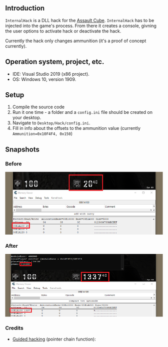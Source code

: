 ## Introduction 

`InternalHack` is a DLL hack for the [Assault Cube](https://assault.cubers.net/). 
`InternalHack` has to be injected into the game's process. From there it creates a console, givning the user options to activate hack or deactivate the hack. 

Currently the hack only changes ammunition (it's a proof of concept currently).

## Operation system, project, etc.

- IDE: Visual Studio 2019 (x86 project).
- OS: Windows 10, version 1909.

## Setup

1. Compile the source code
2. Run it one time - a folder and a `config.ini` file should be created on your desktop.
3. Navigate to `Desktop/Hack/config.ini`.
4. Fill in info about the offsets to the ammunition value (currently `Ammunition=0x10F4F4, 0x150`)

## Snapshots

### Before

<img src="https://github.com/christianshub/InternalHack/blob/master/Snapshots/BeforeHack.png" height="200" width="600">

### After

<img src="https://github.com/christianshub/InternalHack/blob/master/Snapshots/AfterHack.png" height="200" width="600">


### Credits

- [Guided hacking](https://guidedhacking.com/threads/finddmaaddy-c-multilevel-pointer-function.6292/) (pointer chain function): 

